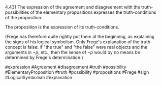 4.431 The expression of the agreement and disagreement with the truth-possibilities of the elementary propositions expresses the truth-conditions of the proposition.

The proposition is the expression of its truth-conditions.

(Frege has therefore quite rightly put them at the beginning, as explaining the signs of his logical symbolism. Only Frege's explanation of the truth-concept is false: if "the true" and "the false" were real objects and the arguments in $¬ p$, etc., then the sense of $¬ p$ would by no means be determined by Frege's determination.)


#expression #Agreement #disagreement #truth #possibility #ElementaryProposition #truth #possibility #propositions #Frege #sign #LogicalSymbolism #explanation 